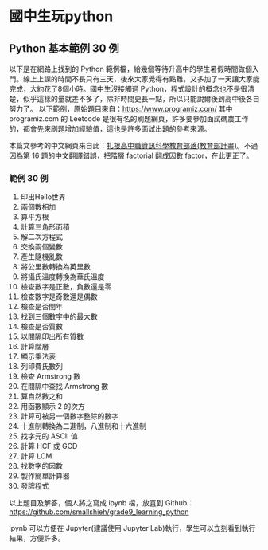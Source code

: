 # 國中生玩python
## Python 基本範例 30 例
以下是在網路上找到的 Python 範例檔，給幾個等待升高中的學生暑假時間做個入門。線上上課的時間不長只有三天，後來大家覺得有點難，又多加了一天讓大家能完成，大約花了8個小時。國中生沒接觸過 Python，程式設計的概念也不是很清楚，似乎這樣的量就差不多了，除非時間更長一點，所以只能說爾後到高中後各自努力了。
以下範例，原始題目來自：https://www.programiz.com/
其中 programiz.com 的 Leetcode 是很有名的刷題網頁，許多要參加面試碼農工作的，都會先來刷題增加經驗值，這也是許多面試出題的參考來源。

本篇文參考的中文網頁來自此：[扎根高中職資訊科學教育部落(教育部計畫)](http://kh-coding.blogspot.com/p/python-46.html)。不過因為第 16 題的中文翻譯錯誤，把階層 factorial 翻成因數 factor，在此更正了。

### 範例 30 例
1. 印出Hello世界
1. 兩個數相加
1. 算平方根
1. 計算三角形面積
1. 解二次方程式
1. 交換兩個變數
1. 產生隨機亂數
1. 將公里數轉換為英里數
1. 將攝氏溫度轉換為華氏溫度
1. 檢查數字是正數，負數還是零
1. 檢查數字是奇數還是偶數
1. 檢查是否閏年
1. 找到三個數字中的最大數
1. 檢查是否質數
1. 以間隔印出所有質數
1. 計算階層
1. 顯示乘法表
1. 列印費氏數列
1. 檢查   Armstrong 數
1. 在間隔中查找   Armstrong 數
1. 算自然數之和
1. 用函數顯示 2 的次方
1. 計算可被另一個數字整除的數字
1. 十進制轉換為二進制，八進制和十六進制
1. 找字元的   ASCII 值
1. 計算   HCF 或   GCD
1. 計算   LCM
1. 找數字的因數
1. 製作簡單計算器
1. 發牌程式

以上題目及解答，個人將之寫成 ipynb 檔，放罝到 Github：https://github.com/smallshieh/grade9_learning_python

ipynb 可以方便在 Jupyter(建議使用 Jupyter Lab)執行，學生可以立刻看到執行結果，方便許多。
